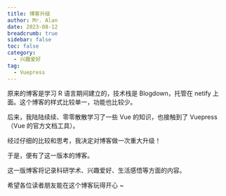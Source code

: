 ```yaml
---
title: 博客升级
author: Mr. Alan
date: 2023-08-12
breadcrumb: true
sidebar: false
toc: false
category:
  - 兴趣爱好
tag:
  - Vuepress
---
```


原来的博客是学习 R 语言期间建立的，技术栈是 Blogdown，托管在 netify 上面。这个博客的样式比较单一，功能也比较少。

后来，我陆陆续续、零零散散学习了一些 Vue 的知识，也接触到了 Vuepress（Vue 的官方文档工具）。

经过仔细的比较和思考，我决定对博客做一次重大升级！

于是，便有了这一版本的博客。

这一版博客将记录科研学术、兴趣爱好、生活感悟等方面的内容。

希望各位读者朋友能在这个博客玩得开心 ~
